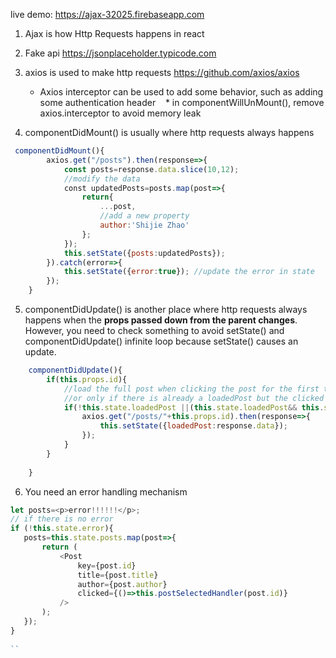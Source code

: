 live demo: https://ajax-32025.firebaseapp.com

1. Ajax is how Http Requests happens in react 
2. Fake api https://jsonplaceholder.typicode.com 

3. axios is used to make http requests https://github.com/axios/axios
    * Axios interceptor can be used to add some behavior, such as adding some authentication header
    * in componentWillUnMount(), remove axios.interceptor to avoid memory leak
    
4. componentDidMount() is usually where http requests always happens
```javascript
 componentDidMount(){
        axios.get("/posts").then(response=>{
            const posts=response.data.slice(10,12);
            //modify the data
            const updatedPosts=posts.map(post=>{
                return{
                    ...post,
                    //add a new property
                    author:'Shijie Zhao'
                };
            });
            this.setState({posts:updatedPosts});
        }).catch(error=>{
            this.setState({error:true}); //update the error in state
        }); 
    }
```

5. componentDidUpdate() is another place where http requests always happens when the **props passed down from the parent changes**. However, you need to check something to avoid setState() and componentDidUpdate() infinite loop because setState() causes an update.
```javascript
    componentDidUpdate(){
        if(this.props.id){
            //load the full post when clicking the post for the first time
            //or only if there is already a loadedPost but the clicked post's id is new
            if(!this.state.loadedPost ||(this.state.loadedPost&& this.state.loadedPost.id!==this.props.id)){
                axios.get("/posts/"+this.props.id).then(response=>{
                    this.setState({loadedPost:response.data});
                });
            }       
        }
        
    }
```

6. You need an error handling mechanism
```javascript
let posts=<p>error!!!!!!</p>;
// if there is no error
if (!this.state.error){
   posts=this.state.posts.map(post=>{
       return (
           <Post 
               key={post.id} 
               title={post.title} 
               author={post.author}
               clicked={()=>this.postSelectedHandler(post.id)}
           />
       );
   });
}
        
``
